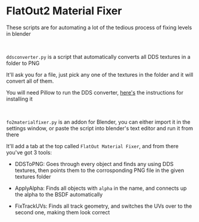 # FlatOut2 Material Fixer

These scripts are for automating a lot of the tedious process of fixing levels in blender

<br>

```ddsconverter.py``` is a script that automatically converts all DDS textures in a folder to PNG

It'll ask you for a file, just pick any one of the textures in the folder and it will convert all of them.

You will need Pillow to run the DDS converter, [here's](https://pillow.readthedocs.io/en/stable/installation/basic-installation.html) the instructions for installing it

<br>

```fo2materialfixer.py``` is an addon for Blender, you can either import it in the settings window, or paste the script into blender's text editor and run it from there

It'll add a tab at the top called ```FlatOut Material Fixer```, and from there you've got 3 tools:

- DDSToPNG: Goes through every object and finds any using DDS textures, then points them to the corrosponding PNG file in the given textures folder

- ApplyAlpha: Finds all objects with ```alpha``` in the name, and connects up the alpha to the BSDF automatically

- FixTrackUVs: Finds all track geometry, and switches the UVs over to the second one, making them look correct
